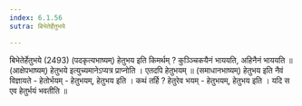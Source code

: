 ```yaml
---
index: 6.1.56
sutra: बिभेतेर्हेतुभये

---
```

 बिभेतेर्हेतुभये (2493) (पदकृत्यभाष्यम्) हेतुभय इति किमर्थम् ? कुञ्ञ्चिकयैनं भाययति, अहिनैनं भाययति ॥ (आक्षेपभाष्यम्) हेतुभये इत्युच्यमानेऽप्यत्र प्राप्नोति । एतदपि हेतुभयम् ॥ (समाधानभाष्यम्) हेतुभय इति नैवं विज्ञायते  -  हेतोर्भयम्  -  हेतुभयम्, हेतुभय इति । कथं तर्हि ? हेतुरेव भयम्  -  हेतुभयम्, हेतुभय इति । यदि स एव हेतुर्भयं भवतीति ॥ 